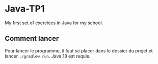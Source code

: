 # Java-TP1

My first set of exercices in Java for my school.

## Comment lancer

Pour lancer le programme, il faut se placer dans le dossier du projet et lancer `./gradlew run`.
Java 18 est requis.